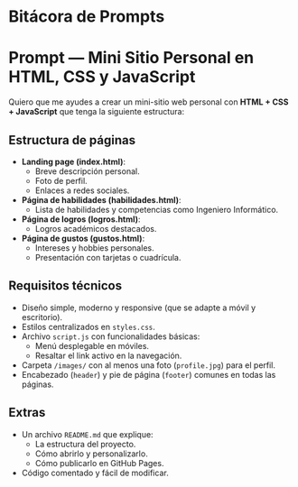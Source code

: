 # Bitácora de Prompts

# Prompt — Mini Sitio Personal en HTML, CSS y JavaScript

Quiero que me ayudes a crear un mini-sitio web personal con **HTML + CSS + JavaScript** que tenga la siguiente estructura:

## Estructura de páginas
- **Landing page (index.html)**:
  - Breve descripción personal.
  - Foto de perfil.
  - Enlaces a redes sociales.
- **Página de habilidades (habilidades.html)**:
  - Lista de habilidades y competencias como Ingeniero Informático.
- **Página de logros (logros.html)**:
  - Logros académicos destacados.
- **Página de gustos (gustos.html)**:
  - Intereses y hobbies personales.
  - Presentación con tarjetas o cuadrícula.

## Requisitos técnicos
- Diseño simple, moderno y responsive (que se adapte a móvil y escritorio).
- Estilos centralizados en `styles.css`.
- Archivo `script.js` con funcionalidades básicas:
  - Menú desplegable en móviles.
  - Resaltar el link activo en la navegación.
- Carpeta `/images/` con al menos una foto (`profile.jpg`) para el perfil.
- Encabezado (`header`) y pie de página (`footer`) comunes en todas las páginas.

## Extras
- Un archivo `README.md` que explique:
  - La estructura del proyecto.
  - Cómo abrirlo y personalizarlo.
  - Cómo publicarlo en GitHub Pages.
- Código comentado y fácil de modificar.
